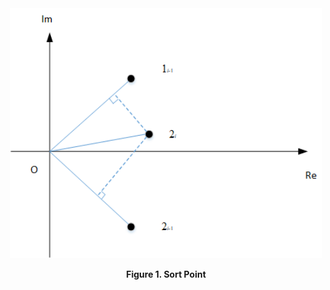 <div align = "center">

<img src = "Point.png"  width = "500" height = "400" alt = "Sort Point" title = "Sort Point">

</div>

<p align = "center"><b>Figure 1.  Sort Point </b> </p>